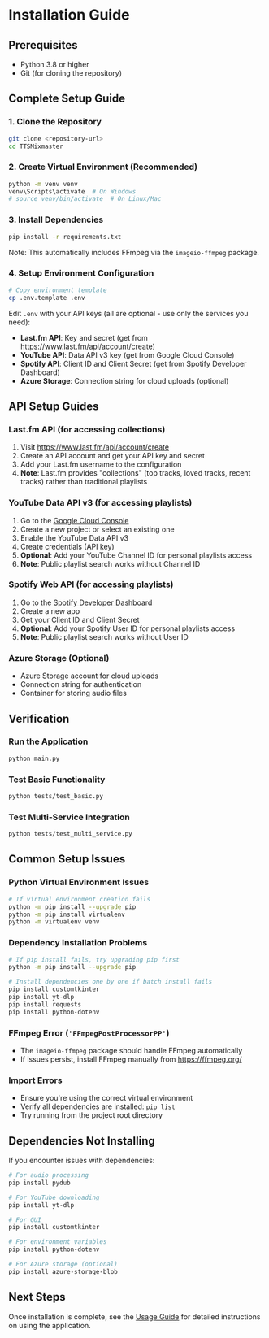 # Installation Guide

## Prerequisites
- Python 3.8 or higher
- Git (for cloning the repository)

## Complete Setup Guide

### 1. Clone the Repository
```bash
git clone <repository-url>
cd TTSMixmaster
```

### 2. Create Virtual Environment (Recommended)
```bash
python -m venv venv
venv\Scripts\activate  # On Windows
# source venv/bin/activate  # On Linux/Mac
```

### 3. Install Dependencies
```bash
pip install -r requirements.txt
```
Note: This automatically includes FFmpeg via the `imageio-ffmpeg` package.

### 4. Setup Environment Configuration
```bash
# Copy environment template
cp .env.template .env
```

Edit `.env` with your API keys (all are optional - use only the services you need):
- **Last.fm API**: Key and secret (get from https://www.last.fm/api/account/create)
- **YouTube API**: Data API v3 key (get from Google Cloud Console)
- **Spotify API**: Client ID and Client Secret (get from Spotify Developer Dashboard)
- **Azure Storage**: Connection string for cloud uploads (optional)

## API Setup Guides

### Last.fm API (for accessing collections)
1. Visit https://www.last.fm/api/account/create
2. Create an API account and get your API key and secret
3. Add your Last.fm username to the configuration
4. **Note**: Last.fm provides "collections" (top tracks, loved tracks, recent tracks) rather than traditional playlists

### YouTube Data API v3 (for accessing playlists)
1. Go to the [Google Cloud Console](https://console.cloud.google.com/)
2. Create a new project or select an existing one
3. Enable the YouTube Data API v3
4. Create credentials (API key)
5. **Optional**: Add your YouTube Channel ID for personal playlists access
6. **Note**: Public playlist search works without Channel ID

### Spotify Web API (for accessing playlists)
1. Go to the [Spotify Developer Dashboard](https://developer.spotify.com/dashboard/)
2. Create a new app
3. Get your Client ID and Client Secret
4. **Optional**: Add your Spotify User ID for personal playlists access
5. **Note**: Public playlist search works without User ID

### Azure Storage (Optional)
- Azure Storage account for cloud uploads
- Connection string for authentication
- Container for storing audio files

## Verification

### Run the Application
```bash
python main.py
```

### Test Basic Functionality
```bash
python tests/test_basic.py
```

### Test Multi-Service Integration
```bash
python tests/test_multi_service.py
```

## Common Setup Issues

### Python Virtual Environment Issues
```bash
# If virtual environment creation fails
python -m pip install --upgrade pip
python -m pip install virtualenv
python -m virtualenv venv
```

### Dependency Installation Problems
```bash
# If pip install fails, try upgrading pip first
python -m pip install --upgrade pip

# Install dependencies one by one if batch install fails
pip install customtkinter
pip install yt-dlp
pip install requests
pip install python-dotenv
```

### FFmpeg Error (`'FFmpegPostProcessorPP'`)
- The `imageio-ffmpeg` package should handle FFmpeg automatically
- If issues persist, install FFmpeg manually from https://ffmpeg.org/

### Import Errors
- Ensure you're using the correct virtual environment
- Verify all dependencies are installed: `pip list`
- Try running from the project root directory

## Dependencies Not Installing
If you encounter issues with dependencies:
```bash
# For audio processing
pip install pydub

# For YouTube downloading
pip install yt-dlp

# For GUI
pip install customtkinter

# For environment variables
pip install python-dotenv

# For Azure storage (optional)
pip install azure-storage-blob
```

## Next Steps
Once installation is complete, see the [Usage Guide](USAGE.md) for detailed instructions on using the application.
